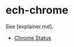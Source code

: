 # ech-chrome

See [explainer.md].

* [Chrome Status](https://chromestatus.com/feature/6196703843581952)
